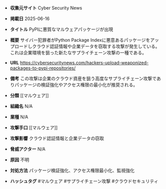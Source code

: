- **収集元サイト**
Cyber Security News

- **掲載日**
2025-06-16

- **タイトル**
PyPIに悪質なマルウェアパッケージが出現

- **概要**
サイバー犯罪者がPython Package Indexに悪意あるパッケージをアップロードしクラウド認証情報や企業データを窃取する攻撃が発生している。これは企業環境を狙った新たなサプライチェーン攻撃の一種である。

- **URL**
https://cybersecuritynews.com/hackers-upload-weaponized-packages-to-pypi-repositories/

- **備考**
この攻撃は企業のクラウド資産を狙う高度なサプライチェーン攻撃でありパッケージの検証強化やアクセス権限の最小化が推奨される。

- **分類**
[[マルウェア]]

- **組織名**
N/A

- **業種**
N/A

- **攻撃手口**
[[マルウェア]]

- **攻撃影響**
クラウド認証情報と企業データの窃取

- **脅威アクター**
N/A

- **原因**
不明

- **対処方法**
パッケージ検証強化、アクセス権限最小化、監視強化

- **ハッシュタグ**
#マルウェア #サプライチェーン攻撃 #クラウドセキュリティ
